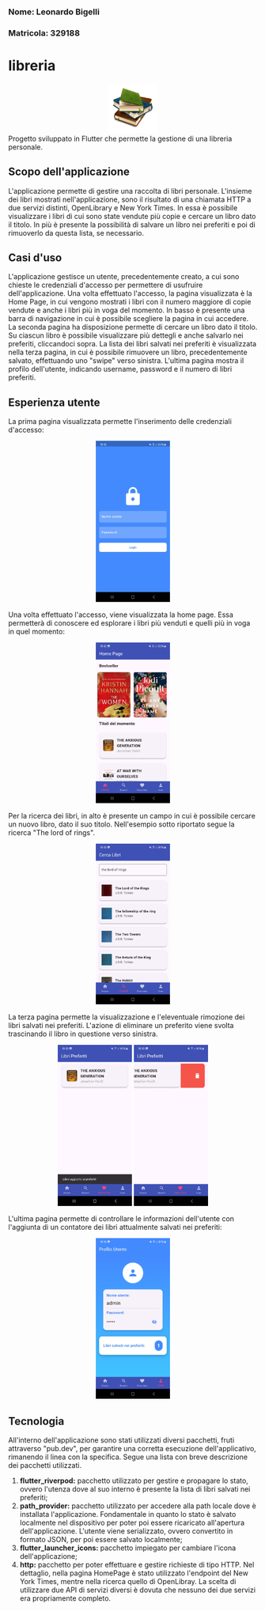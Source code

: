 ### Nome: Leonardo Bigelli 
### Matricola: 329188
# libreria

<div align="center">
  <img src="img/logo.png" alt="Logo" width="100">
</div>
Progetto sviluppato in Flutter che permette la gestione di una libreria personale.

## Scopo dell'applicazione

L'applicazione permette di gestire una raccolta di libri personale. L'insieme dei libri mostrati nell'applicazione, sono il risultato di una chiamata HTTP a due servizi distinti, OpenLibrary e New York Times. In essa è possibile visualizzare i libri di cui sono state vendute più copie e cercare un libro dato il titolo. In più è presente la possibilità di salvare un libro nei preferiti e poi di rimuoverlo da questa lista, se necessario. 

## Casi d'uso

L'applicazione gestisce un utente, precedentemente creato, a cui sono chieste le credenziali d'accesso per permettere di usufruire dell'applicazione. Una volta effettuato l'accesso, la pagina visualizzata è la Home Page, in cui vengono mostrati i libri con il numero maggiore di copie vendute e anche i libri più in voga del momento. In basso è presente una barra di navigazione in cui è possibile scegliere la pagina in cui accedere. La seconda pagina ha disposizione permette di cercare un libro dato il titolo. Su ciascun libro è possibile visualizzare più dettegli e anche salvarlo nei preferiti, cliccandoci sopra. La lista dei libri salvati nei preferiti è visualizzata nella terza pagina, in cui è possibile rimuovere un libro, precedentemente salvato, effettuando uno "swipe" verso sinistra. L'ultima pagina mostra il profilo dell'utente, indicando username, password e il numero di libri preferiti.

## Esperienza utente 
La prima pagina visualizzata permette l'inserimento delle credenziali d'accesso:
<div align="center">
  <img src="img/login.jpg" alt="Login" width="150">
</div>

Una volta effettuato l'accesso, viene visualizzata la home page. Essa permetterà di conoscere ed esplorare i libri più venduti e quelli più in voga in quel momento:
<div align="center">
  <img src="img/home.jpg" alt="Home" width="150">
</div>

Per la ricerca dei libri, in alto è presente un campo in cui è possibile cercare un nuovo libro, dato il suo titolo. Nell'esempio sotto riportato segue la ricerca "The lord of rings".
<div align="center">
  <img src="img/search.jpg" alt="Cerca" width="150">
</div>

La terza pagina permette la visualizzazione e l'eleventuale rimozione dei libri salvati nei preferiti. L'azione di eliminare un preferito viene svolta trascinando il libro in questione verso sinistra.
<div align="center">
  <img src="img/favorite.jpg" alt="Preferiti" width="150">
  <img src="img/remove.jpg" alt="Rimozione" width="150">
</div>

L'ultima pagina permette di controllare le informazioni dell'utente con l'aggiunta di un contatore dei libri attualmente salvati nei preferiti:
<div align="center">
  <img src="img/user.jpg" alt="User" width="150">
</div>

## Tecnologia

All'interno dell'applicazione sono stati utilizzati diversi pacchetti, fruti attraverso "pub.dev", per garantire una corretta esecuzione dell'applicativo, rimanendo il linea con la specifica. Segue una lista con breve descrizione dei pacchetti utilizzati.

1. **flutter_riverpod:** pacchetto utilizzato per gestire e propagare lo stato, ovvero l'utenza dove al suo interno è presente la lista di libri salvati nei preferiti;
2. **path_provider:** pacchetto utilizzato per accedere alla path locale dove è installata l'applicazione. Fondamentale in quanto lo stato è salvato localmente nel dispositivo per poter poi essere ricaricato all'apertura dell'applicazione. L'utente viene serializzato, ovvero convertito in formato JSON, per poi essere salvato localmente;
3. **flutter_launcher_icons:** pacchetto impiegato per cambiare l'icona dell'applicazione;
4. **http:** pacchetto per poter effettuare e gestire richieste di tipo HTTP. Nel dettaglio, nella pagina HomePage è stato utilizzato l'endpoint del New York Times, mentre nella ricerca quello di OpenLibray. La scelta di utilizzare due API di servizi diversi è dovuta che nessuno dei due servizi era propriamente completo.